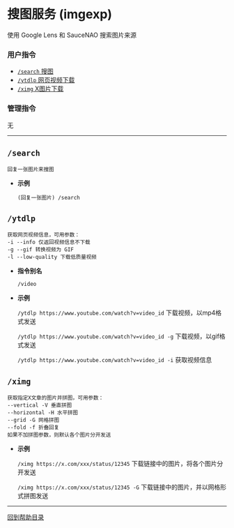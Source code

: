 # 搜图服务 (imgexp)

使用 Google Lens 和 SauceNAO 搜索图片来源

###  用户指令

- [`/search` 搜图](#search)
- [`/ytdlp` 网页视频下载](#ytdlp)
- [`/ximg` X图片下载](#ximg)

### 管理指令

无

---


## `/search`
```
回复一张图片来搜图
```
- **示例**

    `(回复一张图片) /search`



## `/ytdlp`
```
获取网页视频信息，可用参数：
-i --info 仅返回视频信息不下载
-g --gif 转换视频为 GIF
-l --low-quality 下载低质量视频
```

- **指令别名**

    `/video`

- **示例**

    `/ytdlp https://www.youtube.com/watch?v=video_id` 下载视频，以mp4格式发送

    `/ytdlp https://www.youtube.com/watch?v=video_id -g` 下载视频，以gif格式发送

    `/ytdlp https://www.youtube.com/watch?v=video_id -i` 获取视频信息

 
 
## `/ximg`
```
获取指定X文章的图片并拼图，可用参数：
--vertical -V 垂直拼图 
--horizontal -H 水平拼图 
--grid -G 网格拼图 
--fold -f 折叠回复
如果不加拼图参数，则默认各个图片分开发送
```

- **示例**

    `/ximg https://x.com/xxx/status/12345` 下载链接中的图片，将各个图片分开发送

    `/ximg https://x.com/xxx/status/12345 -G` 下载链接中的图片，并以网格形式拼图发送 


--- 

[回到帮助目录](./main.md)